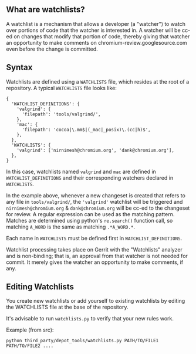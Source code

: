 ## What are watchlists?

A watchlist is a mechanism that allows a developer (a "watcher") to watch over
portions of code that the watcher is interested in. A watcher will be cc-ed on
changes that modify that portion of code, thereby giving that watcher an
opportunity to make comments on chromium-review.googlesource.com even before the
change is committed.

## Syntax

Watchlists are defined using a `WATCHLISTS` file, which resides at the root of a
repository. A typical `WATCHLISTS` file looks like:

```
{
  'WATCHLIST_DEFINITIONS': {
    'valgrind': {
      'filepath': 'tools/valgrind/',
    },
    'mac': {
      'filepath': 'cocoa|\.mm$|(_mac|_posix)\.(cc|h)$',
    },
  },
  'WATCHLISTS': {
    'valgrind': ['nirnimesh@chromium.org', 'dank@chromium.org'],
  },
}
```

In this case, watchlists named `valgrind` and `mac` are defined in
`WATCHLIST_DEFINITIONS` and their corresponding watchers declared in
`WATCHLISTS`.

In the example above, whenever a new changeset is created that refers to any
file in `tools/valgrind/`, the `'valgrind'` watchlist will be triggered and
`nirnimesh@chromium.org` & `dank@chromium.org` will be cc-ed to the changeset
for review. A regular expression can be used as the matching pattern. Matches
are determined using python's `re.search()` function call, so matching `A_WORD`
is the same as matching `.*A_WORD.*`.

Each name in `WATCHLISTS` must be defined first in `WATCHLIST_DEFINITIONS`.

Watchlist processing takes place on Gerrit with the "Watchlists" analyzer and is
non-binding; that is, an approval from that watcher is not needed for commit. It
merely gives the watcher an opportunity to make comments, if any.

## Editing Watchlists

You create new watchlists or add yourself to existing watchlists by editing the
WATCHLISTS file at the base of the repository.

It's advisable to run `watchlists.py` to verify that your new rules work.

Example (from src):

```
python third_party/depot_tools/watchlists.py PATH/TO/FILE1 PATH/TO/FILE2 ....
```

